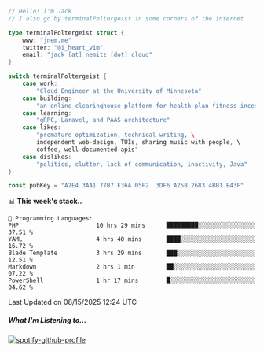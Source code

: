 ```go
// Hello! I'm Jack
// I also go by terminalPoltergeist in some corners of the internet

type terminalPoltergeist struct {
    www: "jnem.me"
    twitter: "@i_heart_vim"
    email: "jack [at] nemitz [dot] cloud"
}

switch terminalPoltergeist {
    case work:
        "Cloud Engineer at the University of Minnesota"
    case building:
        "an online clearinghouse platform for health-plan fitness incentive programs"
    case learning:
        "gRPC, Laravel, and PAAS architecture"
    case likes:
        "premature optimization, technical writing, \
        independent web-design, TUIs, sharing music with people, \
        coffee, well-documented apis"
    case dislikes:
        "politics, clutter, lack of communication, inactivity, Java"
}

const pubKey = "A2E4 3AA1 77B7 E36A 05F2  3DF6 A25B 2683 4BB1 E43F"
```

<!--START_SECTION:waka-->
📊 **This week's stack..** 

```text
💬 Programming Languages: 
PHP                      10 hrs 29 mins      █████████░░░░░░░░░░░░░░░░   37.51 % 
YAML                     4 hrs 40 mins       ████░░░░░░░░░░░░░░░░░░░░░   16.72 % 
Blade Template           3 hrs 29 mins       ███░░░░░░░░░░░░░░░░░░░░░░   12.51 % 
Markdown                 2 hrs 1 min         ██░░░░░░░░░░░░░░░░░░░░░░░   07.22 % 
PowerShell               1 hr 17 mins        █░░░░░░░░░░░░░░░░░░░░░░░░   04.62 % 
```


 Last Updated on 08/15/2025 12:24 UTC
<!--END_SECTION:waka-->

##### What I'm Listening to...

[![spotify-github-profile](https://jnem.me/listening-item?maxAge=2592000)](https://jnem.me/listening)
